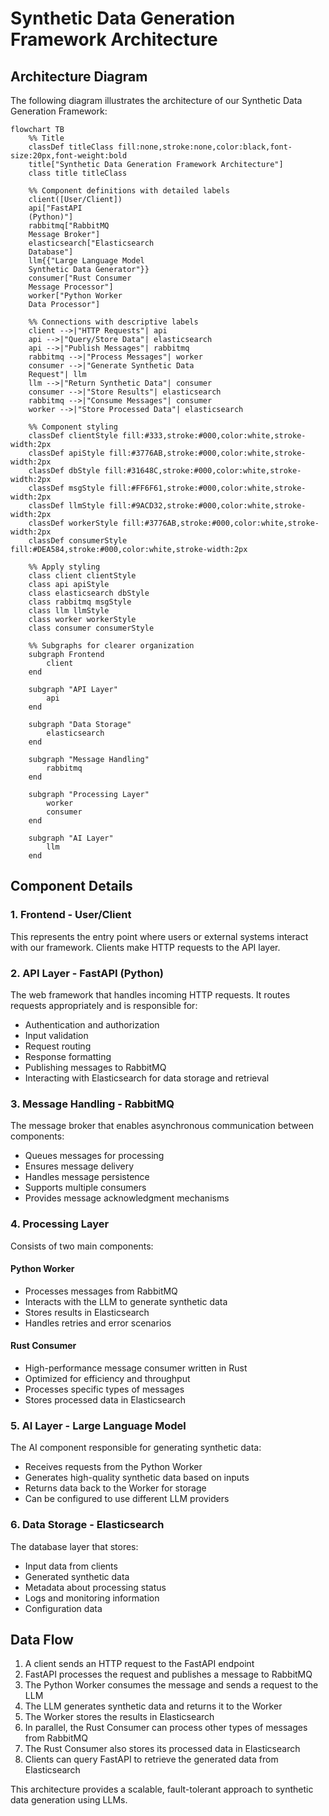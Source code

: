 # Synthetic Data Generation Framework Architecture

## Architecture Diagram

The following diagram illustrates the architecture of our Synthetic Data Generation Framework:

```mermaid
flowchart TB
    %% Title
    classDef titleClass fill:none,stroke:none,color:black,font-size:20px,font-weight:bold
    title["Synthetic Data Generation Framework Architecture"]
    class title titleClass
    
    %% Component definitions with detailed labels
    client([User/Client])
    api["FastAPI
    (Python)"]
    rabbitmq["RabbitMQ
    Message Broker"]
    elasticsearch["Elasticsearch
    Database"]
    llm{{"Large Language Model
    Synthetic Data Generator"}}
    consumer["Rust Consumer
    Message Processor"]
    worker["Python Worker
    Data Processor"]
    
    %% Connections with descriptive labels
    client -->|"HTTP Requests"| api
    api -->|"Query/Store Data"| elasticsearch
    api -->|"Publish Messages"| rabbitmq
    rabbitmq -->|"Process Messages"| worker
    consumer -->|"Generate Synthetic Data
    Request"| llm
    llm -->|"Return Synthetic Data"| consumer
    consumer -->|"Store Results"| elasticsearch
    rabbitmq -->|"Consume Messages"| consumer
    worker -->|"Store Processed Data"| elasticsearch
    
    %% Component styling
    classDef clientStyle fill:#333,stroke:#000,color:white,stroke-width:2px
    classDef apiStyle fill:#3776AB,stroke:#000,color:white,stroke-width:2px
    classDef dbStyle fill:#31648C,stroke:#000,color:white,stroke-width:2px
    classDef msgStyle fill:#FF6F61,stroke:#000,color:white,stroke-width:2px
    classDef llmStyle fill:#9ACD32,stroke:#000,color:white,stroke-width:2px
    classDef workerStyle fill:#3776AB,stroke:#000,color:white,stroke-width:2px
    classDef consumerStyle fill:#DEA584,stroke:#000,color:white,stroke-width:2px
    
    %% Apply styling
    class client clientStyle
    class api apiStyle
    class elasticsearch dbStyle
    class rabbitmq msgStyle
    class llm llmStyle
    class worker workerStyle
    class consumer consumerStyle
    
    %% Subgraphs for clearer organization
    subgraph Frontend
        client
    end
    
    subgraph "API Layer"
        api
    end
    
    subgraph "Data Storage"
        elasticsearch
    end
    
    subgraph "Message Handling"
        rabbitmq
    end
    
    subgraph "Processing Layer"
        worker
        consumer
    end
    
    subgraph "AI Layer"
        llm
    end
```

## Component Details

### 1. Frontend - User/Client
This represents the entry point where users or external systems interact with our framework. Clients make HTTP requests to the API layer.

### 2. API Layer - FastAPI (Python)
The web framework that handles incoming HTTP requests. It routes requests appropriately and is responsible for:
- Authentication and authorization
- Input validation
- Request routing
- Response formatting
- Publishing messages to RabbitMQ
- Interacting with Elasticsearch for data storage and retrieval

### 3. Message Handling - RabbitMQ
The message broker that enables asynchronous communication between components:
- Queues messages for processing
- Ensures message delivery
- Handles message persistence
- Supports multiple consumers
- Provides message acknowledgment mechanisms

### 4. Processing Layer
Consists of two main components:

#### Python Worker
- Processes messages from RabbitMQ
- Interacts with the LLM to generate synthetic data
- Stores results in Elasticsearch
- Handles retries and error scenarios

#### Rust Consumer
- High-performance message consumer written in Rust
- Optimized for efficiency and throughput
- Processes specific types of messages
- Stores processed data in Elasticsearch

### 5. AI Layer - Large Language Model
The AI component responsible for generating synthetic data:
- Receives requests from the Python Worker
- Generates high-quality synthetic data based on inputs
- Returns data back to the Worker for storage
- Can be configured to use different LLM providers

### 6. Data Storage - Elasticsearch
The database layer that stores:
- Input data from clients
- Generated synthetic data
- Metadata about processing status
- Logs and monitoring information
- Configuration data

## Data Flow

1. A client sends an HTTP request to the FastAPI endpoint
2. FastAPI processes the request and publishes a message to RabbitMQ
3. The Python Worker consumes the message and sends a request to the LLM
4. The LLM generates synthetic data and returns it to the Worker
5. The Worker stores the results in Elasticsearch
6. In parallel, the Rust Consumer can process other types of messages from RabbitMQ
7. The Rust Consumer also stores its processed data in Elasticsearch
8. Clients can query FastAPI to retrieve the generated data from Elasticsearch

This architecture provides a scalable, fault-tolerant approach to synthetic data generation using LLMs. 